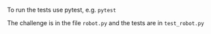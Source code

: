 To run the tests use pytest, e.g. `pytest`

The challenge is in the file `robot.py` and the tests are in `test_robot.py`
